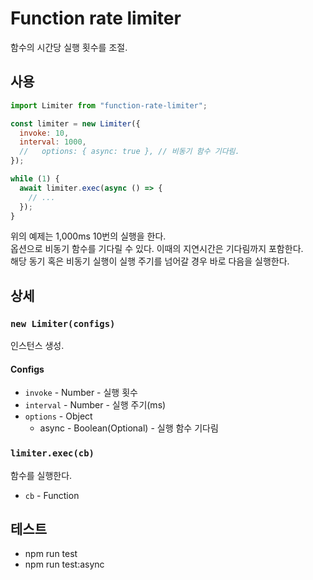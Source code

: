 # Function rate limiter

함수의 시간당 실행 횟수를 조절.

## 사용

```js
import Limiter from "function-rate-limiter";

const limiter = new Limiter({
  invoke: 10,
  interval: 1000,
  //   options: { async: true }, // 비동기 함수 기다림.
});

while (1) {
  await limiter.exec(async () => {
    // ...
  });
}
```

위의 예제는 1,000ms 10번의 실행을 한다.  
옵션으로 비동기 함수를 기다릴 수 있다. 이때의 지연시간은 기다림까지 포함한다.  
해당 동기 혹은 비동기 실행이 실행 주기를 넘어갈 경우 바로 다음을 실행한다.

## 상세

### `new Limiter(configs)`

인스턴스 생성.

#### Configs

- `invoke` - Number - 실행 횟수
- `interval` - Number - 실행 주기(ms)
- `options` - Object
  - async - Boolean(Optional) - 실행 함수 기다림

### `limiter.exec(cb)`

함수를 실행한다.

- `cb` - Function

## 테스트

- npm run test
- npm run test:async
